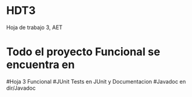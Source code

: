 # HDT3
Hoja de trabajo 3, AET
# Todo el proyecto Funcional se encuentra en
#Hoja 3 Funcional
#JUnit Tests en JUnit y Documentacion
#Javadoc en dir/Javadoc
